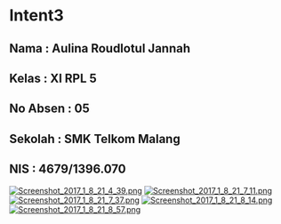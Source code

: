 # Intent3

## Nama : Aulina Roudlotul Jannah
## Kelas  : XI RPL 5
## No Absen : 05
## Sekolah : SMK Telkom Malang 
## NIS : 4679/1396.070

[![Screenshot_2017_1_8_21_4_39.png](https://s27.postimg.org/popjkeirn/Screenshot_2017_1_8_21_4_39.png)](https://postimg.org/image/yjqdux7jz/)
[![Screenshot_2017_1_8_21_7_11.png](https://s28.postimg.org/rpladpy7x/Screenshot_2017_1_8_21_7_11.png)](https://postimg.org/image/yg1rn5ldl/)
[![Screenshot_2017_1_8_21_7_37.png](https://s24.postimg.org/4yx3qijud/Screenshot_2017_1_8_21_7_37.png)](https://postimg.org/image/f8zipr9pt/)
[![Screenshot_2017_1_8_21_8_14.png](https://s30.postimg.org/mnk107wup/Screenshot_2017_1_8_21_8_14.png)](https://postimg.org/image/vikvaqln1/)
[![Screenshot_2017_1_8_21_8_57.png](https://s24.postimg.org/mhfqssyzp/Screenshot_2017_1_8_21_8_57.png)](https://postimg.org/image/rsundil29/)
